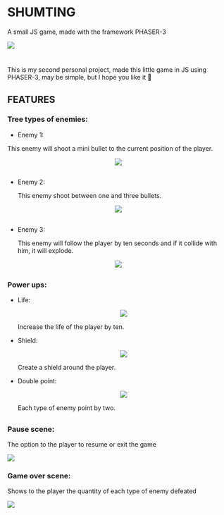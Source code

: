 # SHUMTING
A small JS game, made with the framework PHASER-3

![](gitimg/Menu.png)

# 

This is my second personal project, made this little game in JS using PHASER-3, may be simple, but I hope you like it :eyes:

## FEATURES

### Tree types of enemies:

* Enemy 1:

 This enemy will shoot a mini bullet to the current position of the player.
 
 <p align="center"> <img src="gitimg/enemy1.png"> </p>

##

* Enemy 2:

  This enemy shoot between one and three bullets.
  
 <p align="center"> <img src="gitimg/enemy2.png"> </p>
 
##

* Enemy 3:

  This enemy will follow the player by ten seconds and if it collide with him, it will explode.
  
 <p align="center"> <img src="gitimg/explosive_enemy.png"> </p>
  
##

### Power ups:

* Life:

  <p align="center"> <img src="gitimg/power1.png"> </p>
  
  Increase the life of the player by ten.
  
* Shield:

   
   <p align="center"> <img src="gitimg/power2.png"> </p>
  
   Create a shield around the player.
   
* Double point:
   
   
  <p align="center"> <img src="gitimg/power3.png"> </p>
  
   Each type of enemy point by two.
   
 ##
 
 ### Pause scene:
  
   The option to the player to resume or exit the game
   
   ![](gitimg/Pause.png)

### Game over scene:

   Shows to the player the quantity of each type of enemy defeated
   
   ![](gitimg/Gameover.png)
